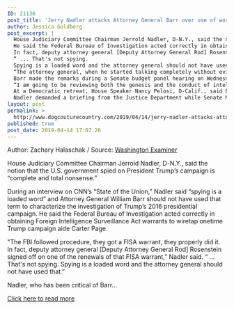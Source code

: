 ```yaml
---
ID: 21136
post_title: 'Jerry Nadler attacks Attorney General Barr over use of word &#8216;spying&#8217;'
author: Jessica Goldberg
post_excerpt: |
  House Judiciary Committee Chairman Jerrold Nadler, D-N.Y., said the notion that the U.S. government spied on President Trump’s campaign is “complete and total nonsense.” During an interview on CNN’s “State of the Union,” Nadler said “spying is a loaded word” and Attorney General William Barr should not have used that term to characterize the investigation of Trump’s 2016 presidential campaign.
  He said the Federal Bureau of Investigation acted correctly in obtaining Foreign Intelligence Surveillance Act warrants to wiretap onetime Trump campaign aide Carter Page.
  In fact, deputy attorney general [Deputy Attorney General Rod] Rosenstein signed off on one of the renewals of that FISA warrant,” Nadler said.
  “ ... That's not spying.
  Spying is a loaded word and the attorney general should not have used that.” Nadler, who has been critical of Barr in the past, further unloaded on the attorney general, questioning his objectivity and saying that he was acting as a “personal agent” to Trump.
  “The attorney general, when he started talking completely without evidence, as he said about ‘spying’ on the Trump campaign — when what he meant was executing judicially ordered warrants — showed his bias and the fact that he's really acting as a personal agent to the president rather than as the attorney general of the United States on this matter,” Nadler said.
  Barr made the remarks during a Senate budget panel hearing on Wednesday when discussing investigation into the beginning of the Trump-Russia investigation, which was later wrapped into special counsel Robert Mueller’s 22-month inquiry.
  “I am going to be reviewing both the genesis and the conduct of intelligence activities directed at the Trump campaign during 2016.
  At a Democratic retreat, House Speaker Nancy Pelosi, D-Calif., said Barr went "off the rails."
  Nadler demanded a briefing from the Justice Department while Senate Minority Leader Chuck Schumer, D-N.Y., called for an immediate retraction.
layout: post
permalink: >
  http://www.dogcouturecountry.com/2019/04/14/jerry-nadler-attacks-attorney-general-barr-over-use-of-word-spying/
published: true
post_date: 2019-04-14 17:07:26
---
```

<p class="article-info-author-source"> <span>Author: Zachary Halaschak</span>&nbsp;/&nbsp;<span>Source: <a href="https://www.washingtonexaminer.com/news/jerry-nadler-attacks-attorney-general-barr-over-use-of-word-spying" target="_blank">Washington Examiner</a></span> </p> <p>House Judiciary Committee Chairman Jerrold Nadler, D-N.Y., said the notion that the U.S. government spied on President Trump’s campaign is “complete and total nonsense.”</p>
<p>During an interview on CNN’s “State of the Union,” Nadler said “spying is a loaded word” and Attorney General William Barr should not have used that term to characterize the investigation of Trump’s 2016 presidential campaign. He said the Federal Bureau of Investigation acted correctly in obtaining Foreign Intelligence Surveillance Act warrants to wiretap onetime Trump campaign aide Carter Page.</p>
<p>"The FBI followed procedure, they got a FISA warrant, they properly did it. In fact, deputy attorney general [Deputy Attorney General Rod] Rosenstein signed off on one of the renewals of that FISA warrant,” Nadler said. “ ... That's not spying. Spying is a loaded word and the attorney general should not have used that.”</p>
<p>Nadler, who has been critical of Barr...</p> <p class="article-info-more"> <a href="https://www.washingtonexaminer.com/news/jerry-nadler-attacks-attorney-general-barr-over-use-of-word-spying" target="_blank">Click here to read more</a> </p>